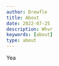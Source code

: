 ```yaml
---
author: Drewfle
title: About
date: 2022-07-25
description: Whvr
keywords: [about]
type: about
---
```


Yea 

